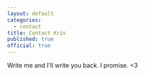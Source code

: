```yaml
---
layout: default
categories:
  - contact
title: Contact Kris
published: true
official: true
---
```




Write me and I'll write you back. I promise. <3

